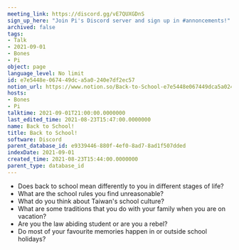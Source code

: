 ```yaml
---
meeting_link: https://discord.gg/vE7QUXGDnS
sign_up_here: "Join Pi's Discord server and sign up in #annoncements!"
archived: false
tags:
- Talk
- 2021-09-01
- Bones
- Pi
object: page
language_level: No limit
id: e7e5448e-0674-49dc-a5a0-240e7df2ec57
notion_url: https://www.notion.so/Back-to-School-e7e5448e067449dca5a0240e7df2ec57
hosts:
- Bones
- Pi
talktime: 2021-09-01T21:00:00.0000000
last_edited_time: 2021-08-23T15:47:00.0000000
name: Back to School!
title: Back to School!
software: Discord
parent_database_id: e9339446-880f-4ef0-8ad7-8ad1f507dded
indexDate: 2021-09-01
created_time: 2021-08-23T15:44:00.0000000
parent_type: database_id
---
```


   - Does back to school mean differently to you in different stages of life?
   - What are the school rules you find unreasonable?
   - What do you think about Taiwan's school culture?
   - What are some traditions that you do with your family when you are on vacation?
   - Are you the law abiding student or are you a rebel?
   - Do most of your favourite memories happen in or outside school holidays?








